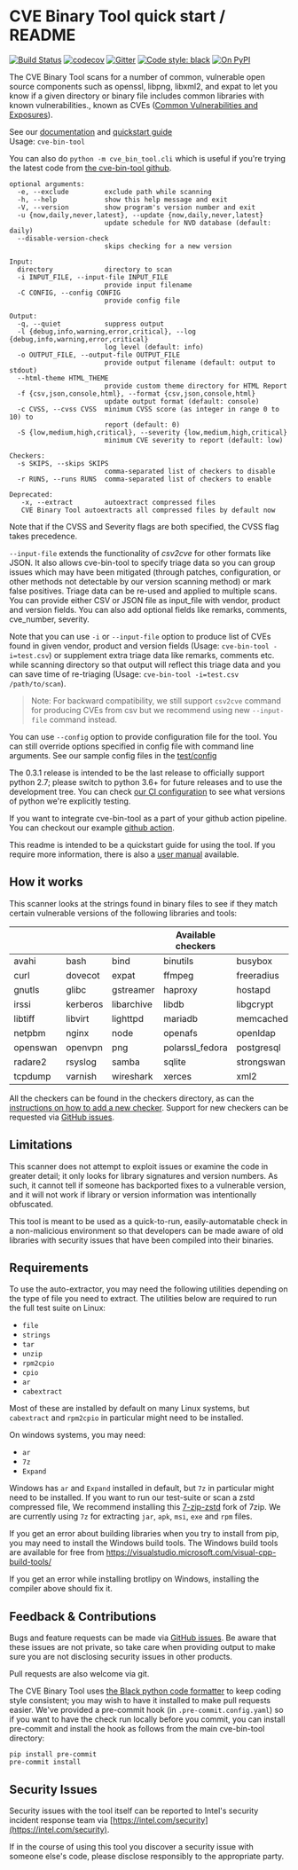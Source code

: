 # CVE Binary Tool quick start / README

[![Build Status](https://github.com/intel/cve-bin-tool/workflows/cve-bin-tool/badge.svg?branch=master&event=push)](https://github.com/intel/cve-bin-tool/actions)
[![codecov](https://codecov.io/gh/intel/cve-bin-tool/branch/master/graph/badge.svg)](https://codecov.io/gh/intel/cve-bin-tool)
[![Gitter](https://badges.gitter.im/cve-bin-tool/community.svg)](https://gitter.im/cve-bin-tool/community?utm_source=badge&utm_medium=badge&utm_campaign=pr-badge)
[![Code style: black](https://img.shields.io/badge/code%20style-black-000000.svg)](https://github.com/python/black)
[![On PyPI](https://img.shields.io/pypi/v/cve-bin-tool)](https://pypi.org/project/cve-bin-tool/)

The CVE Binary Tool scans for a number of common, vulnerable open source 
components such as openssl, libpng, libxml2, and expat to let you know 
if a given directory or binary file includes common libraries with 
known vulnerabilities., known as CVEs ([Common Vulnerabilities and Exposures](https://en.wikipedia.org/wiki/Common_Vulnerabilities_and_Exposures#:~:text=Common%20Vulnerabilities%20and%20Exposures%20(CVE)%20is%20a%20dictionary%20of%20common,publicly%20known%20information%20security%20vulnerabilities.)).

See our [documentation](https://cve-bin-tool.readthedocs.io/en/latest/) and [quickstart guide](https://cve-bin-tool.readthedocs.io/en/latest/README.html)  
Usage:
`cve-bin-tool  `

You can also do `python -m cve_bin_tool.cli` 
which is useful if you're trying the latest code from 
[the cve-bin-tool github](https://github.com/intel/cve-bin-tool).


    optional arguments:
      -e, --exclude         exclude path while scanning
      -h, --help            show this help message and exit
      -V, --version         show program's version number and exit
      -u {now,daily,never,latest}, --update {now,daily,never,latest}
                            update schedule for NVD database (default: daily)
      --disable-version-check
                            skips checking for a new version
      
    Input:
      directory             directory to scan
      -i INPUT_FILE, --input-file INPUT_FILE
                            provide input filename
      -C CONFIG, --config CONFIG
                            provide config file

    Output:
      -q, --quiet           suppress output
      -l {debug,info,warning,error,critical}, --log {debug,info,warning,error,critical}
                            log level (default: info)
      -o OUTPUT_FILE, --output-file OUTPUT_FILE
                            provide output filename (default: output to stdout)
      --html-theme HTML_THEME
                            provide custom theme directory for HTML Report
      -f {csv,json,console,html}, --format {csv,json,console,html}
                            update output format (default: console)
      -c CVSS, --cvss CVSS  minimum CVSS score (as integer in range 0 to 10) to
                            report (default: 0)
      -S {low,medium,high,critical}, --severity {low,medium,high,critical}
                            minimum CVE severity to report (default: low)

    Checkers:
      -s SKIPS, --skips SKIPS
                            comma-separated list of checkers to disable
      -r RUNS, --runs RUNS  comma-separated list of checkers to enable

    Deprecated:
       -x, --extract        autoextract compressed files
       CVE Binary Tool autoextracts all compressed files by default now


Note that if the CVSS and Severity flags are both specified, the CVSS flag takes precedence.

`--input-file` extends the functionality of *csv2cve* for other formats like JSON.  It also allows cve-bin-tool to specify triage data so you can group issues which may have been mitigated (through patches, configuration, or other methods not detectable by our version scanning method) or mark false positives.  Triage data can be re-used and applied to multiple scans.  You can provide either CSV or JSON file as input_file with vendor, product and version fields. You can also add optional fields like remarks, comments, cve_number, severity.

Note that you can use `-i` or `--input-file` option to produce list of CVEs found in given vendor, product and version fields (Usage: `cve-bin-tool -i=test.csv`) or supplement extra triage data like remarks, comments etc. while scanning directory so that output will reflect this triage data and you can save time of re-triaging (Usage: `cve-bin-tool -i=test.csv /path/to/scan`).

> Note: For backward compatibility, we still support `csv2cve` command for producing CVEs from csv but we recommend using new `--input-file` command instead.

You can use `--config` option to provide configuration file for the tool. You can still override options specified in config file with command line arguments. See our sample config files in the 
[test/config](https://github.com/intel/cve-bin-tool/blob/master/test/config/)

The 0.3.1 release is intended to be the last release to officially support
python 2.7; please switch to python 3.6+ for future releases and to use the
development tree. You can check [our CI configuration](https://github.com/intel/cve-bin-tool/blob/master/.github/workflows/pythonapp.yml) to see what versions of python we're explicitly testing.

If you want to integrate cve-bin-tool as a part of your github action pipeline. 
You can checkout our example [github action](https://github.com/intel/cve-bin-tool/blob/master/doc/how_to_guides/cve_scanner_gh_action.yml). 

This readme is intended to be a quickstart guide for using the tool.  If you
require more information, there is also a [user manual](https://github.com/intel/cve-bin-tool/blob/master/doc/MANUAL.md) available.

## How it works

This scanner looks at the strings found in binary files to see if they
match certain vulnerable versions of the following libraries and tools:

|          |           |                | Available checkers |            |            |         |
| -------- | --------- | ---------------| ------------------ | ---------- | ---------- | ------- |
| avahi    | bash      | bind           | binutils           | busybox    | bzip2      | cups    |
| curl     | dovecot   | expat          | ffmpeg             | freeradius | gcc        | gimp    | 
| gnutls   | glibc     | gstreamer      | haproxy            | hostapd    | icecast    | icu     |
| irssi    | kerberos  | libarchive     | libdb              | libgcrypt  | libjpeg    | libnss  |
| libtiff  | libvirt   | lighttpd       | mariadb            | memcached  | ncurses    | nessus  |
| netpbm   | nginx     | node           | openafs            | openldap   | openssh    | openssl |
| openswan | openvpn   | png            | polarssl_fedora    | postgresql | python     | qt      |
| radare2  | rsyslog   | samba          | sqlite             | strongswan | syslogng   | systemd |
| tcpdump  | varnish   | wireshark      | xerces             | xml2       | zlib       |         |

All the checkers can be found in the checkers directory, as can the
[instructions on how to add a new checker](cve_bin_tool/checkers/README.md).
Support for new checkers can be requested via
[GitHub issues](https://github.com/intel/cve-bin-tool/issues).

## Limitations

This scanner does not attempt to exploit issues or examine the code in greater
detail; it only looks for library signatures and version numbers.  As such, it
cannot tell if someone has backported fixes to a vulnerable version, and it
will not work if library or version information was intentionally obfuscated.

This tool is meant to be used as a quick-to-run, easily-automatable check in a
non-malicious environment so that developers can be made aware of old libraries
with security issues that have been compiled into their binaries.

## Requirements

To use the auto-extractor, you may need the following utilities depending on the
type of file you need to extract. The utilities below are required to run the full
test suite on Linux:

-   `file`
-   `strings`
-   `tar`
-   `unzip`
-   `rpm2cpio`
-   `cpio`
-   `ar`
-   `cabextract`

Most of these are installed by default on many Linux systems, but `cabextract` and
`rpm2cpio` in particular might need to be installed.

On windows systems, you may need:

-   `ar`
-   `7z`
-   `Expand`

Windows has `ar` and `Expand` installed in default, but `7z` in particular might need to be installed.
If you want to run our test-suite or scan a zstd compressed file, We recommend installing this [7-zip-zstd](https://github.com/mcmilk/7-Zip-zstd)
fork of 7zip. We are currently using `7z` for extracting `jar`, `apk`, `msi`, `exe` and `rpm` files.


If you get an error about building libraries when you try to install from pip,
you may need to install the Windows build tools. The Windows build tools are
available for free from
<https://visualstudio.microsoft.com/visual-cpp-build-tools/>

If you get an error while installing brotlipy on Windows, installing the
compiler above should fix it.

## Feedback & Contributions

Bugs and feature requests can be made via [GitHub
issues](https://github.com/intel/cve-bin-tool/issues).  Be aware that these issues are
not private, so take care when providing output to make sure you are not
disclosing security issues in other products.

Pull requests are also welcome via git.

The CVE Binary Tool uses [the Black python code
formatter](https://github.com/python/black) to keep coding style consistent;
you may wish to have it installed to make pull requests easier.  We've provided a pre-commit hook (in `.pre-commit.config.yaml`) so if you want to have the check run locally before you commit, you can install pre-commit and install the hook as follows from the main cve-bin-tool directory:

    pip install pre-commit
    pre-commit install

## Security Issues

Security issues with the tool itself can be reported to Intel's security
incident response team via
[https://intel.com/security](https://intel.com/security).

If in the course of using this tool you discover a security issue with someone
else's code, please disclose responsibly to the appropriate party.
